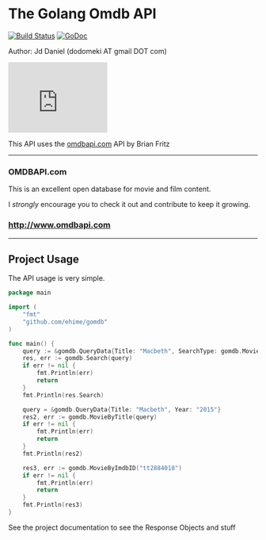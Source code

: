 The Golang Omdb API
=======
[![Build Status](https://travis-ci.org/ehime/gomdb.svg?branch=master)](https://travis-ci.org/ehime/go-omdb)
[![GoDoc](https://godoc.org/github.com/ehime/go-omdb?status.svg)](https://godoc.org/github.com/ehime/go-omdb)


Author: Jd Daniel (dodomeki AT gmail DOT com)

<iframe src="http://githubbadge.appspot.com/ehime" style="border: 0;height: 142px;width: 200px;overflow: hidden;" frameBorder="0"></iframe>

This API uses the [omdbapi.com](http://omdbapi.com/) API by Brian Fritz

***
### OMDBAPI.com
This is an excellent open database for movie and film content.

I *strongly* encourage you to check it out and contribute to keep it growing.

### http://www.omdbapi.com
***
Project Usage
-------------
The API usage is very simple.

```go
package main

import (
	"fmt"
	"github.com/ehime/gomdb"
)

func main() {
	query := &gomdb.QueryData{Title: "Macbeth", SearchType: gomdb.MovieSearch}
	res, err := gomdb.Search(query)
	if err != nil {
		fmt.Println(err)
		return
	}
	fmt.Println(res.Search)

	query = &gomdb.QueryData{Title: "Macbeth", Year: "2015"}
	res2, err := gomdb.MovieByTitle(query)
	if err != nil {
		fmt.Println(err)
		return
	}
	fmt.Println(res2)

	res3, err := gomdb.MovieByImdbID("tt2884018")
	if err != nil {
		fmt.Println(err)
		return
	}
	fmt.Println(res3)
}
```


See the project documentation to see the Response Objects and stuff
